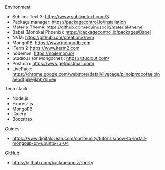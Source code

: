 Environment:
  * Sublime Text 3: https://www.sublimetext.com/3
  * Package manager: https://packagecontrol.io/installation
  * Material Theme: https://github.com/equinusocio/material-theme
  * Babel (Monokai Phoenix): https://packagecontrol.io/packages/Babel
  * NVM: https://github.com/creationix/nvm
  * MongoDB: https://www.mongodb.com
  * iTerm 2: https://www.iterm2.com
  * nodemon: https://nodemon.io/
  * Studio3T (or Mongochef): https://studio3t.com/
  * Postman: https://www.getpostman.com/
  * LivePage: https://chrome.google.com/webstore/detail/livepage/pilnojpmdoofaelbinaeodfpjheijkbh?hl=en

Tech stack:
  * Node.js
  * Express.js
  * MongoDB
  * jQuery
  * Bootstrap

Guides:
  * https://www.digitalocean.com/community/tutorials/how-to-install-mongodb-on-ubuntu-16-04

GitHub
  * https://github.com/backmeupplz/shorty